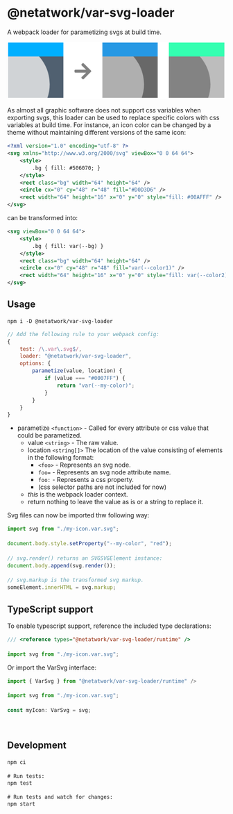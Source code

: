 # @netatwork/var-svg-loader
A webpack loader for parametizing svgs at build time.

![example image](example.png)

As almost all graphic software does not support css variables when exporting svgs, this loader can be used to replace specific colors with css variables at build time. For instance, an icon color can be changed by a theme without maintaining different versions of the same icon:
```xml
<?xml version="1.0" encoding="utf-8" ?>
<svg xmlns="http://www.w3.org/2000/svg" viewBox="0 0 64 64">
    <style>
        .bg { fill: #506070; }
    </style>
    <rect class="bg" width="64" height="64" />
    <circle cx="0" cy="48" r="48" fill="#D0D3D6" />
    <rect width="64" height="16" x="0" y="0" style="fill: #00AFFF" />
</svg>
```
can be transformed into:
```xml
<svg viewBox="0 0 64 64">
    <style>
        .bg { fill: var(--bg) }
    </style>
    <rect class="bg" width="64" height="64" />
    <circle cx="0" cy="48" r="48" fill="var(--color1)" />
    <rect width="64" height="16" x="0" y="0" style="fill: var(--color2)" />
</svg>
```

## Usage
```shell
npm i -D @netatwork/var-svg-loader
```

```js
// Add the following rule to your webpack config:
{
	test: /\.var\.svg$/,
	loader: "@netatwork/var-svg-loader",
	options: {
		parametize(value, location) {
			if (value === "#0007FF") {
				return "var(--my-color)";
			}
		}
	}
}
```
+ parametize `<function>` - Called for every attribute or css value that could be parametized.
	+ value `<string>` - The raw value.
	+ location `<string[]>` The location of the value consisting of elements in the following format:
		+ `<foo>` - Represents an svg node.
		+ `foo=` - Represents an svg node attribute name.
		+ `foo:` - Represents a css property.
		+  (css selector paths are not included for now)
	+ _this_ is the webpack loader context.
	+ return nothing to leave the value as is or a string to replace it.

Svg files can now be imported thw following way:
```js
import svg from "./my-icon.var.svg";

document.body.style.setProperty("--my-color", "red");

// svg.render() returns an SVGSVGElement instance:
document.body.append(svg.render());

// svg.markup is the transformed svg markup.
someElement.innerHTML = svg.markup;
```

## TypeScript support
To enable typescript support, reference the included type declarations:
```ts
/// <reference types="@netatwork/var-svg-loader/runtime" />

import svg from "./my-icon.var.svg";
```

Or import the VarSvg interface:
```ts
import { VarSvg } from "@netatwork/var-svg-loader/runtime" />

import svg from "./my-icon.var.svg";

const myIcon: VarSvg = svg;
```

<br>



## Development
```shell
npm ci

# Run tests:
npm test

# Run tests and watch for changes:
npm start
```
